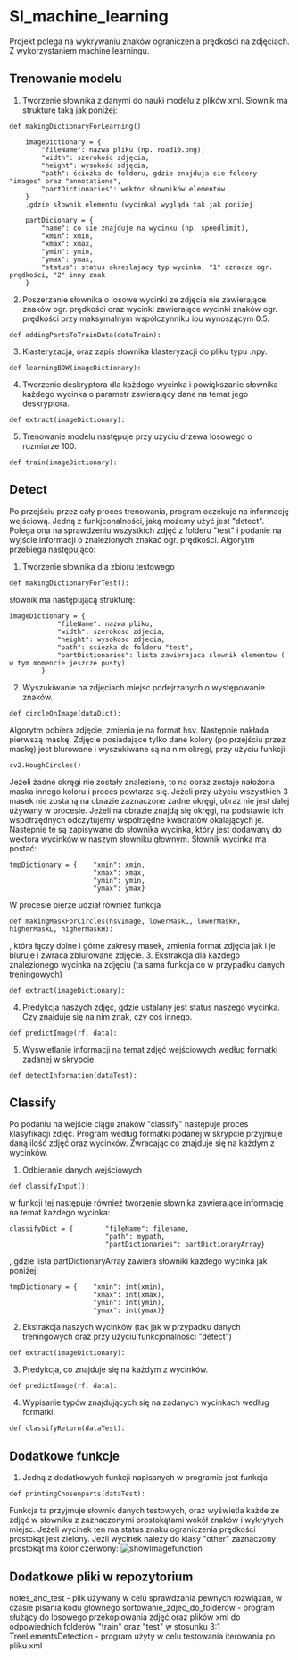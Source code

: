 # SI_machine_learning

Projekt polega na wykrywaniu znaków ograniczenia prędkości na zdjęciach. Z wykorzystaniem machine learningu. 
## Trenowanie modelu
1. Tworzenie słownika z danymi do nauki modelu z plików xml. Słownik ma strukturę taką jak poniżej:
```
def makingDictionaryForLearning()
```

        imageDictionary = {
            "fileName": nazwa pliku (np. road10.png),
            "width": szerokość zdjęcia,
            "height": wysokość zdjęcia,
            "path": ścieżka do folderu, gdzie znajduja sie foldery "images" oraz "annotations",
            "partDictionaries": wektor słowników elementów
        }
        ,gdzie słownik elementu (wycinka) wygląda tak jak poniżej
        
        partDicionary = {
            "name": co sie znajduje na wycinku (np. speedlimit),
            "xmin": xmin,
            "xmax": xmax,
            "ymin": ymin,
            "ymax": ymax,
            "status": status okreslajacy typ wycinka, "1" oznacza ogr. prędkości, "2" inny znak
        }
2. Poszerzanie słownika o losowe wycinki ze zdjęcia nie zawierające znaków ogr. prędkości oraz wycinki zawierające wycinki znaków ogr. prędkości przy maksymalnym współczynniku iou wynoszącym 0.5. 
```
def addingPartsToTrainData(dataTrain):
```
3. Klasteryzacja, oraz zapis słownika klasteryzacji do pliku typu .npy.
```
def learningBOW(imageDictionary):
```
4. Tworzenie deskryptora dla każdego wycinka i powiększanie słownika każdego wycinka o parametr zawierający dane na temat jego deskryptora.
```
def extract(imageDictionary):
```
5. Trenowanie modelu następuje przy użyciu drzewa losowego o rozmiarze 100.
```
def train(imageDictionary):
```

## Detect
Po przejściu przez cały proces trenowania, program oczekuje na informację wejściową. Jedną z funkjconalności, jaką możemy użyć jest "detect". Polega ona na sprawdzeniu wszystkich zdjęć z folderu "test" i podanie na wyjście informacji o znalezionych znakać ogr. prędkości. Algorytm przebiega następująco:

1. Tworzenie słownika dla zbioru testowego
```
def makingDictionaryForTest():
```
słownik ma następującą strukturę:
```
imageDictionary = {
            "fileName": nazwa pliku,
            "width": szerokosc zdjecia,
            "height": wysokosc zdjecia,
            "path": sciezka do folderu "test",
            "partDictionaries": lista zawierajaca slownik elementow ( w tym momencie jeszcze pusty)
        }
```
2. Wyszukiwanie na zdjęciach miejsc podejrzanych o występowanie znaków.
```
def circleOnImage(dataDict):
```
Algorytm pobiera zdjęcie, zmienia je na format hsv. Następnie nakłada pierwszą maskę. Zdjęcie posiadające tylko dane kolory (po przejściu przez maskę) jest blurowane i wyszukiwane są na nim okręgi, przy użyciu funkcji:
```
cv2.HoughCircles()
```
Jeżeli żadne okręgi nie zostały znalezione, to na obraz zostaje nałożona maska innego koloru i proces powtarza się. Jeżeli przy użyciu wszystkich 3 masek nie zostaną na obrazie zaznaczone żadne okręgi, obraz nie jest dalej używany w procesie.
Jeżeli na obrazie znajdą się okręgi, na podstawie ich współrzędnych odczytujemy współrzędne kwadratów okalających je. Następnie te są zapisywane do słownika wycinka, który jest dodawany do wektora wycinków w naszym słowniku głownym. Słownik wycinka ma postać:
```
tmpDictionary = {    "xmin": xmin,
                     "xmax": xmax,
                     "ymin": ymin,
                     "ymax": ymax}
```
W procesie bierze udział również funkcja
```
def makingMaskForCircles(hsvImage, lowerMaskL, lowerMaskH, higherMaskL, higherMaskH):
```
, która łączy dolne i górne zakresy masek, zmienia format zdjęcia jak i je bluruje i zwraca zblurowane zdjęcie.
3. Ekstrakcja dla każdego znalezionego wycinka na zdjęciu (ta sama funkcja co w przypadku danych treningowych)
```
def extract(imageDictionary):
```
4. Predykcja naszych zdjęć, gdzie ustalany jest status naszego wycinka. Czy znajduje się na nim znak, czy coś innego.
```
def predictImage(rf, data):
```
5. Wyświetlanie informacji na temat zdjęć wejściowych według formatki zadanej w skrypcie.
```
def detectInformation(dataTest):
```

## Classify
Po podaniu na wejście ciągu znaków "classify" następuje proces klasyfikacji zdjęć. Program według formatki podanej w skrypcie przyjmuje daną ilość zdjęć oraz wycinków. Zwracając co znajduje się na każdym z wycinków.
1. Odbieranie danych wejściowych
```
def classifyInput():
```
w funkcji tej następuje również tworzenie słownika zawierające informację na temat każdego wycinka:
```
classifyDict = {        "fileName": filename,
                        "path": mypath,
                        "partDictionaries": partDictionaryArray}
```
, gdzie lista partDictionaryArray zawiera słowniki każdego wycinka jak poniżej:
```
tmpDictionary = {    "xmin": int(xmin),
                     "xmax": int(xmax),
                     "ymin": int(ymin),
                     "ymax": int(ymax)}    
```
2. Ekstrakcja naszych wycinków (tak jak w przypadku danych treningowych oraz przy użyciu funkcjonalności "detect")
```
def extract(imageDictionary):
```
3. Predykcja, co znajduje się na każdym z wycinków.
```
def predictImage(rf, data):
```
4. Wypisanie typów znajdujących się na zadanych wycinkach według formatki.
```
def classifyReturn(dataTest):
```

## Dodatkowe funkcje

1. Jedną z dodatkowych funkcji napisanych w programie jest funkcja
```
def printingChosenparts(dataTest):
```
Funkcja ta przyjmuje słownik danych testowych, oraz wyświetla każde ze zdjęć w słowniku z zaznaczonymi prostokątami wokół znaków i wykrytych miejsc. Jeżeli wycinek ten ma status znaku ograniczenia prędkości prostokąt jest zielony. Jeżli wycinek należy do klasy "other" zaznaczony prostokąt ma kolor czerwony:
![showImagefunction](https://user-images.githubusercontent.com/65685755/153768681-ef052e11-76df-4ef2-aa48-e913c2367e2e.jpg)

## Dodatkowe pliki w repozytorium
notes_and_test - plik używany w celu sprawdzania pewnych rozwiązań, w czasie pisania kodu głównego
sortowanie_zdjec_do_folderow - program służący do losowego przekopiowania zdjęć oraz plików xml do odpowiednich folderów "train" oraz "test" w stosunku 3:1
TreeLementsDetection - program użyty w celu testowania iterowania po pliku xml
